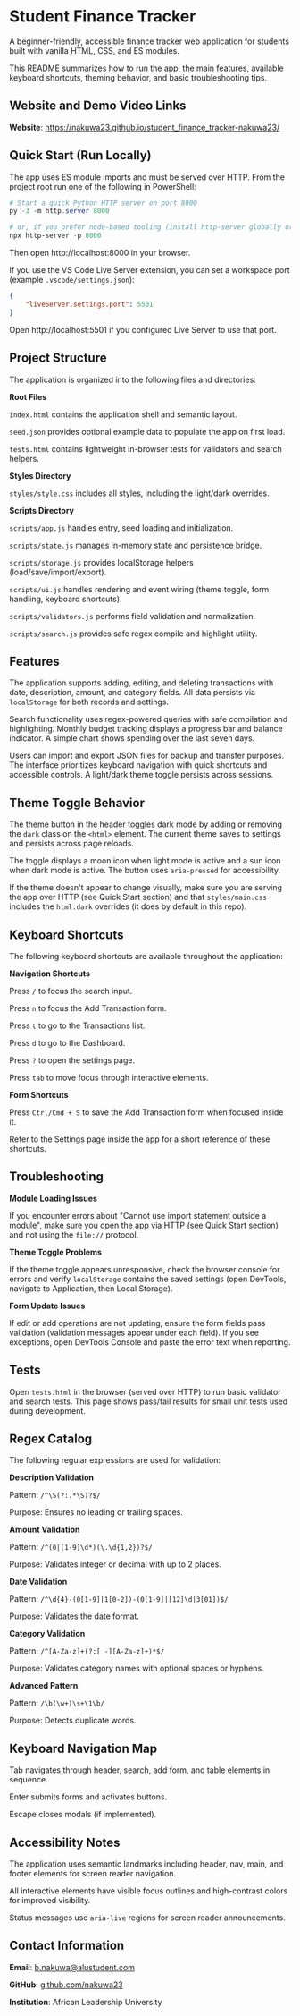 # Student Finance Tracker

A beginner-friendly, accessible finance tracker web application for students built with vanilla HTML, CSS, and ES modules.

This README summarizes how to run the app, the main features, available keyboard shortcuts, theming behavior, and basic troubleshooting tips.

## Website and Demo Video Links

**Website**: https://nakuwa23.github.io/student_finance_tracker-nakuwa23/
## Quick Start (Run Locally)

The app uses ES module imports and must be served over HTTP. From the project root run one of the following in PowerShell:

```powershell
# Start a quick Python HTTP server on port 8000
py -3 -m http.server 8000

# or, if you prefer node-based tooling (install http-server globally or use npx)
npx http-server -p 8000
```

Then open http://localhost:8000 in your browser.

If you use the VS Code Live Server extension, you can set a workspace port (example `.vscode/settings.json`):

```json
{
	"liveServer.settings.port": 5501
}
```

Open http://localhost:5501 if you configured Live Server to use that port.

## Project Structure

The application is organized into the following files and directories:

**Root Files**

`index.html` contains the application shell and semantic layout.

`seed.json` provides optional example data to populate the app on first load.

`tests.html` contains lightweight in-browser tests for validators and search helpers.

**Styles Directory**

`styles/style.css` includes all styles, including the light/dark overrides.

**Scripts Directory**

`scripts/app.js` handles entry, seed loading and initialization.

`scripts/state.js` manages in-memory state and persistence bridge.

`scripts/storage.js` provides localStorage helpers (load/save/import/export).

`scripts/ui.js` handles rendering and event wiring (theme toggle, form handling, keyboard shortcuts).

`scripts/validators.js` performs field validation and normalization.

`scripts/search.js` provides safe regex compile and highlight utility.

## Features

The application supports adding, editing, and deleting transactions with date, description, amount, and category fields. All data persists via `localStorage` for both records and settings.

Search functionality uses regex-powered queries with safe compilation and highlighting. Monthly budget tracking displays a progress bar and balance indicator. A simple chart shows spending over the last seven days.

Users can import and export JSON files for backup and transfer purposes. The interface prioritizes keyboard navigation with quick shortcuts and accessible controls. A light/dark theme toggle persists across sessions.

## Theme Toggle Behavior

The theme button in the header toggles dark mode by adding or removing the `dark` class on the `<html>` element. The current theme saves to settings and persists across page reloads.

The toggle displays a moon icon when light mode is active and a sun icon when dark mode is active. The button uses `aria-pressed` for accessibility.

If the theme doesn't appear to change visually, make sure you are serving the app over HTTP (see Quick Start section) and that `styles/main.css` includes the `html.dark` overrides (it does by default in this repo).

## Keyboard Shortcuts

The following keyboard shortcuts are available throughout the application:

**Navigation Shortcuts**

Press `/` to focus the search input.

Press `n` to focus the Add Transaction form.

Press `t` to go to the Transactions list.

Press `d` to go to the Dashboard.

Press `?` to open the settings page.

Press `tab` to move focus through interactive elements.

**Form Shortcuts**

Press `Ctrl/Cmd + S` to save the Add Transaction form when focused inside it.

Refer to the Settings page inside the app for a short reference of these shortcuts.

## Troubleshooting

**Module Loading Issues**

If you encounter errors about "Cannot use import statement outside a module", make sure you open the app via HTTP (see Quick Start section) and not using the `file://` protocol.

**Theme Toggle Problems**

If the theme toggle appears unresponsive, check the browser console for errors and verify `localStorage` contains the saved settings (open DevTools, navigate to Application, then Local Storage).

**Form Update Issues**

If edit or add operations are not updating, ensure the form fields pass validation (validation messages appear under each field). If you see exceptions, open DevTools Console and paste the error text when reporting.

## Tests

Open `tests.html` in the browser (served over HTTP) to run basic validator and search tests. This page shows pass/fail results for small unit tests used during development.

## Regex Catalog

The following regular expressions are used for validation:

**Description Validation**

Pattern: `/^\S(?:.*\S)?$/`

Purpose: Ensures no leading or trailing spaces.

**Amount Validation**

Pattern: `/^(0|[1-9]\d*)(\.\d{1,2})?$/`

Purpose: Validates integer or decimal with up to 2 places.

**Date Validation**

Pattern: `/^\d{4}-(0[1-9]|1[0-2])-(0[1-9]|[12]\d|3[01])$/`

Purpose: Validates the date format.

**Category Validation**

Pattern: `/^[A-Za-z]+(?:[ -][A-Za-z]+)*$/`

Purpose: Validates category names with optional spaces or hyphens.

**Advanced Pattern**

Pattern: `/\b(\w+)\s+\1\b/`

Purpose: Detects duplicate words.

## Keyboard Navigation Map

Tab navigates through header, search, add form, and table elements in sequence.

Enter submits forms and activates buttons.

Escape closes modals (if implemented).

## Accessibility Notes

The application uses semantic landmarks including header, nav, main, and footer elements for screen reader navigation.

All interactive elements have visible focus outlines and high-contrast colors for improved visibility.

Status messages use `aria-live` regions for screen reader announcements.

## Contact Information

**Email**: [b.nakuwa@alustudent.com](b.nakuwa@alustudent.com)

**GitHub**: [github.com/nakuwa23](https://github.com/nakuwa23)

**Institution**: African Leadership University